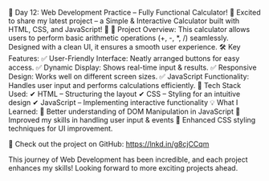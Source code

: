 🔢 Day 12: Web Development Practice – Fully Functional Calculator! 🔢
Excited to share my latest project – a Simple & Interactive Calculator built with HTML, CSS, and JavaScript! 🚀
🌟 Project Overview:
This calculator allows users to perform basic arithmetic operations (+, -, *, /) seamlessly. Designed with a clean UI, it ensures a smooth user experience.
🛠 Key Features:
✅ User-Friendly Interface: Neatly arranged buttons for easy access.
 ✅ Dynamic Display: Shows real-time input & results.
 ✅ Responsive Design: Works well on different screen sizes.
 ✅ JavaScript Functionality: Handles user input and performs calculations efficiently.
🎯 Tech Stack Used:
✔ HTML – Structuring the layout
 ✔ CSS – Styling for an intuitive design
 ✔ JavaScript – Implementing interactive functionality
💡 What I Learned:
📌 Better understanding of DOM Manipulation in JavaScript
 📌 Improved my skills in handling user input & events
 📌 Enhanced CSS styling techniques for UI improvement.

🚀 Check out the project on GitHub: https://lnkd.in/g8cjCCqm

This journey of Web Development has been incredible, and each project enhances my skills! Looking forward to more exciting projects ahead.
